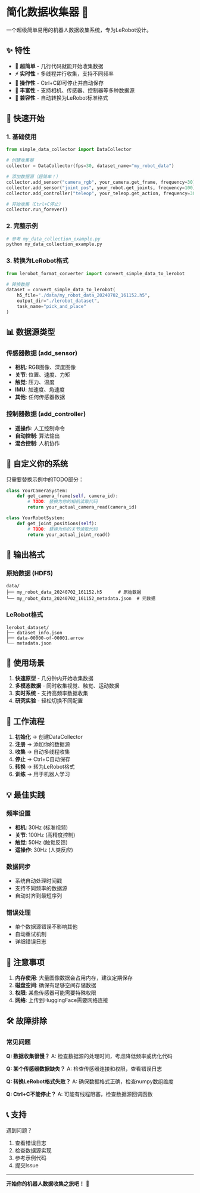 # 简化数据收集器 🤖

一个超级简单易用的机器人数据收集系统，专为LeRobot设计。

## ✨ 特性

- **🚀 超简单** - 几行代码就能开始收集数据
- **⚡ 实时性** - 多线程并行收集，支持不同频率
- **🛑 操作性** - Ctrl+C即可停止并自动保存
- **🔌 丰富性** - 支持相机、传感器、控制器等多种数据源
- **💾 兼容性** - 自动转换为LeRobot标准格式

## 🚀 快速开始

### 1. 基础使用

```python
from simple_data_collector import DataCollector

# 创建收集器
collector = DataCollector(fps=30, dataset_name="my_robot_data")

# 添加数据源（超简单！）
collector.add_sensor("camera_rgb", your_camera.get_frame, frequency=30)
collector.add_sensor("joint_pos", your_robot.get_joints, frequency=100)
collector.add_controller("teleop", your_teleop.get_action, frequency=30)

# 开始收集（Ctrl+C停止）
collector.run_forever()
```

### 2. 完整示例

```python
# 参考 my_data_collection_example.py
python my_data_collection_example.py
```

### 3. 转换为LeRobot格式

```python
from lerobot_format_converter import convert_simple_data_to_lerobot

# 转换数据
dataset = convert_simple_data_to_lerobot(
    h5_file="./data/my_robot_data_20240702_161152.h5",
    output_dir="./lerobot_dataset",
    task_name="pick_and_place"
)
```

## 📊 数据源类型

### 传感器数据 (add_sensor)
- **相机**: RGB图像、深度图像
- **关节**: 位置、速度、力矩
- **触觉**: 压力、温度
- **IMU**: 加速度、角速度
- **其他**: 任何传感器数据

### 控制器数据 (add_controller)
- **遥操作**: 人工控制命令
- **自动控制**: 算法输出
- **混合控制**: 人机协作

## 🔧 自定义你的系统

只需要替换示例中的TODO部分：

```python
class YourCameraSystem:
    def get_camera_frame(self, camera_id):
        # TODO: 替换为你的相机读取代码
        return your_actual_camera_read(camera_id)

class YourRobotSystem:
    def get_joint_positions(self):
        # TODO: 替换为你的关节读取代码
        return your_actual_joint_read()
```

## 📁 输出格式

### 原始数据 (HDF5)
```
data/
├── my_robot_data_20240702_161152.h5      # 原始数据
└── my_robot_data_20240702_161152_metadata.json  # 元数据
```

### LeRobot格式
```
lerobot_dataset/
├── dataset_info.json
├── data-00000-of-00001.arrow
└── metadata.json
```

## 🎯 使用场景

1. **快速原型** - 几分钟内开始收集数据
2. **多模态数据** - 同时收集视觉、触觉、运动数据
3. **实时系统** - 支持高频率数据收集
4. **研究实验** - 轻松切换不同配置

## 🔄 工作流程

1. **初始化** → 创建DataCollector
2. **注册** → 添加你的数据源
3. **收集** → 自动多线程收集
4. **停止** → Ctrl+C自动保存
5. **转换** → 转为LeRobot格式
6. **训练** → 用于机器人学习

## 💡 最佳实践

### 频率设置
- **相机**: 30Hz (标准视频)
- **关节**: 100Hz (高精度控制)
- **触觉**: 50Hz (触觉反馈)
- **遥操作**: 30Hz (人类反应)

### 数据同步
- 系统自动处理时间戳
- 支持不同频率的数据源
- 自动对齐到最短序列

### 错误处理
- 单个数据源错误不影响其他
- 自动重试机制
- 详细错误日志

## 🚨 注意事项

1. **内存使用**: 大量图像数据会占用内存，建议定期保存
2. **磁盘空间**: 确保有足够空间存储数据
3. **权限**: 某些传感器可能需要特殊权限
4. **网络**: 上传到HuggingFace需要网络连接

## 🛠️ 故障排除

### 常见问题

**Q: 数据收集很慢？**
A: 检查数据源的处理时间，考虑降低频率或优化代码

**Q: 某个传感器数据缺失？**
A: 检查传感器连接和权限，查看错误日志

**Q: 转换LeRobot格式失败？**
A: 确保数据格式正确，检查numpy数组维度

**Q: Ctrl+C不能停止？**
A: 可能有线程阻塞，检查数据源回调函数

## 📞 支持

遇到问题？
1. 查看错误日志
2. 检查数据源实现
3. 参考示例代码
4. 提交Issue

---

**开始你的机器人数据收集之旅吧！** 🚀
